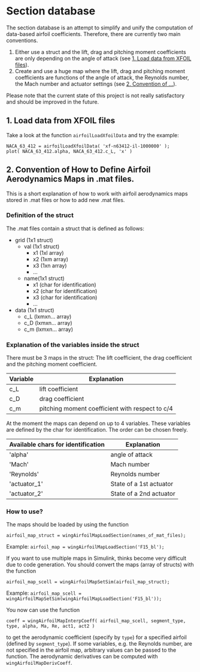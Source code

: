 # Section database

The section database is an attempt to simplify and unify the computation of data-based airfoil coefficients.
Therefore, there are currently two main conventions.
1. Either use a struct and the lift, drag and pitching moment coefficients are only depending on the angle of attack (see [1. Load data from XFOIL files](#1-load-data-from-xfoil-files)).
2. Create and use a huge map where the lift, drag and pitching moment coefficients are functions of the angle of attack, the Reynolds number, the Mach number and actuator settings (see [2. Convention of ...](#2-convention)).  

Please note that the current state of this project is not really satisfactory and should be improved in the future.

## 1. Load data from XFOIL files

Take a look at the function `airfoilLoadXfoilData` and try the example:
```
NACA_63_412 = airfoilLoadXfoilData( 'xf-n63412-il-1000000' );
plot( NACA_63_412.alpha, NACA_63_412.c_L, 'x' )
```

## 2. Convention of How to Define Airfoil Aerodynamics Maps in .mat files.

This is a short explanation of how to work with airfoil aerodynamics maps stored in .mat files
or how to add new .mat files.

### Definition of the struct

The .mat files contain a struct that is defined as follows:

- grid (1x1 struct)
  - val (1x1 struct)
    - x1 (1xl array)
	- x2 (1xm array)
	- x3 (1xn array)
	- ...
  - name(1x1 struct)
    - x1 (char for identification)
	- x2 (char for identification)
	- x3 (char for identification)
	- ...
- data (1x1 struct)
  - c_L (lxmxn... array)
  - c_D (lxmxn... array)
  - c_m (lxmxn... array)
  
  
### Explanation of the variables inside the struct

There must be 3 maps in the struct: 
The lift coefficient, the drag coefficient and the pitching moment coefficient.

Variable | Explanation
--- | ---
c_L | lift coefficient
c_D | drag coefficient
c_m | pitching moment coefficient with respect to c/4

At the moment the maps can depend on up to 4 variables.
These variables are defined by the char for identification.
The order can be chosen freely.

Available chars for identification | Explanation
--- | ---
'alpha' | angle of attack
'Mach' | Mach number
'Reynolds' | Reynolds number
'actuator_1' | State of a 1st actuator
'actuator_2' | State of a 2nd actuator


### How to use?

The maps should be loaded by using the function
```
airfoil_map_struct = wingAirfoilMapLoadSection(names_of_mat_files);
```
Example: `airfoil_map = wingAirfoilMapLoadSection('F15_bl');`

If you want to use multiple maps in Simulink, thinks become very difficult due to code generation.
You should convert the maps (array of structs) with the function
```
airfoil_map_scell = wingAirfoilMapSetSim(airfoil_map_struct);
```
Example: `airfoil_map_scell = wingAirfoilMapSetSim(wingAirfoilMapLoadSection('F15_bl'));`

You now can use the function
```
coeff = wingAirfoilMapInterpCoeff( airfoil_map_scell, segment_type, type, alpha, Ma, Re, act1, act2 )
```
to get the aerodynamic coefficient (specify by `type`) for a specified airfoil (defined by `segment_type`).
If some variables, e.g. the Reynolds number, are not specified in the airfoil map, arbitrary values can be passed to the function.
The aerodynamic derivatives can be computed with `wingAirfoilMapDerivCoeff`.
